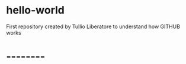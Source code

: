 # hello-world
First repository created by Tullio Liberatore
to understand how GITHUB works
# --------
